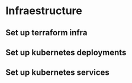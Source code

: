 # Infraestructure

## Set up terraform infra

## Set up kubernetes deployments

## Set up kubernetes services